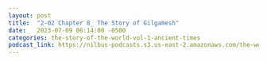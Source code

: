 ```yaml
---
layout: post
title:  "2-02 Chapter 8_ The Story of Gilgamesh"
date:   2023-07-09 06:14:00 -0500
categories: the-story-of-the-world-vol-1-ancient-times
podcast_link: https://nilbus-podcasts.s3.us-east-2.amazonaws.com/the-well-trained-mind/The%20Story%20of%20the%20World%20Vol.%201%20Ancient%20Times/2-02%20Chapter%208_%20The%20Story%20of%20Gilgamesh.mp3
---
```

